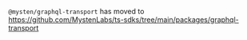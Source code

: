 `@mysten/graphql-transport` has moved to
https://github.com/MystenLabs/ts-sdks/tree/main/packages/graphql-transport
